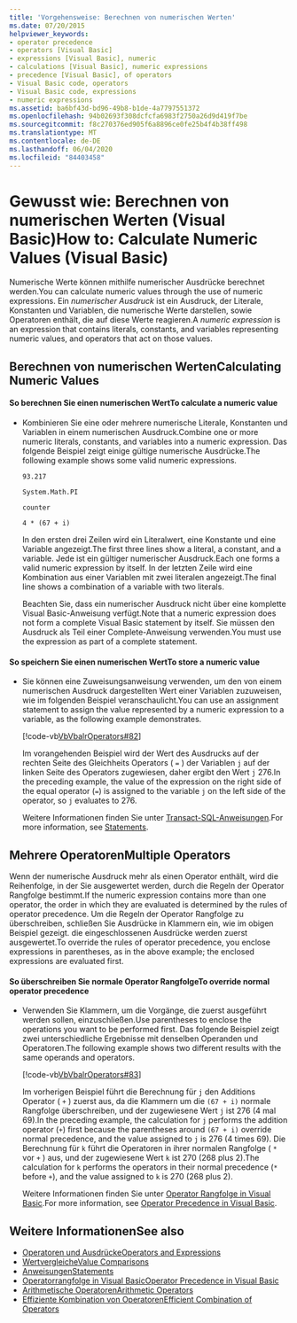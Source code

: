 ```yaml
---
title: 'Vorgehensweise: Berechnen von numerischen Werten'
ms.date: 07/20/2015
helpviewer_keywords:
- operator precedence
- operators [Visual Basic]
- expressions [Visual Basic], numeric
- calculations [Visual Basic], numeric expressions
- precedence [Visual Basic], of operators
- Visual Basic code, operators
- Visual Basic code, expressions
- numeric expressions
ms.assetid: ba6bf43d-bd96-49b8-b1de-4a7797551372
ms.openlocfilehash: 94b02693f308dcfcfa6983f2750a26d9d419f7be
ms.sourcegitcommit: f8c270376ed905f6a8896ce0fe25b4f4b38ff498
ms.translationtype: MT
ms.contentlocale: de-DE
ms.lasthandoff: 06/04/2020
ms.locfileid: "84403458"
---
```

# <a name="how-to-calculate-numeric-values-visual-basic"></a><span data-ttu-id="48f71-102">Gewusst wie: Berechnen von numerischen Werten (Visual Basic)</span><span class="sxs-lookup"><span data-stu-id="48f71-102">How to: Calculate Numeric Values (Visual Basic)</span></span>
<span data-ttu-id="48f71-103">Numerische Werte können mithilfe numerischer Ausdrücke berechnet werden.</span><span class="sxs-lookup"><span data-stu-id="48f71-103">You can calculate numeric values through the use of numeric expressions.</span></span> <span data-ttu-id="48f71-104">Ein *numerischer Ausdruck* ist ein Ausdruck, der Literale, Konstanten und Variablen, die numerische Werte darstellen, sowie Operatoren enthält, die auf diese Werte reagieren.</span><span class="sxs-lookup"><span data-stu-id="48f71-104">A *numeric expression* is an expression that contains literals, constants, and variables representing numeric values, and operators that act on those values.</span></span>  
  
## <a name="calculating-numeric-values"></a><span data-ttu-id="48f71-105">Berechnen von numerischen Werten</span><span class="sxs-lookup"><span data-stu-id="48f71-105">Calculating Numeric Values</span></span>  
  
#### <a name="to-calculate-a-numeric-value"></a><span data-ttu-id="48f71-106">So berechnen Sie einen numerischen Wert</span><span class="sxs-lookup"><span data-stu-id="48f71-106">To calculate a numeric value</span></span>  
  
- <span data-ttu-id="48f71-107">Kombinieren Sie eine oder mehrere numerische Literale, Konstanten und Variablen in einem numerischen Ausdruck.</span><span class="sxs-lookup"><span data-stu-id="48f71-107">Combine one or more numeric literals, constants, and variables into a numeric expression.</span></span> <span data-ttu-id="48f71-108">Das folgende Beispiel zeigt einige gültige numerische Ausdrücke.</span><span class="sxs-lookup"><span data-stu-id="48f71-108">The following example shows some valid numeric expressions.</span></span>  
  
     `93.217`  
  
     `System.Math.PI`  
  
     `counter`  
  
     `4 * (67 + i)`  
  
     <span data-ttu-id="48f71-109">In den ersten drei Zeilen wird ein Literalwert, eine Konstante und eine Variable angezeigt.</span><span class="sxs-lookup"><span data-stu-id="48f71-109">The first three lines show a literal, a constant, and a variable.</span></span> <span data-ttu-id="48f71-110">Jede ist ein gültiger numerischer Ausdruck.</span><span class="sxs-lookup"><span data-stu-id="48f71-110">Each one forms a valid numeric expression by itself.</span></span> <span data-ttu-id="48f71-111">In der letzten Zeile wird eine Kombination aus einer Variablen mit zwei literalen angezeigt.</span><span class="sxs-lookup"><span data-stu-id="48f71-111">The final line shows a combination of a variable with two literals.</span></span>  
  
     <span data-ttu-id="48f71-112">Beachten Sie, dass ein numerischer Ausdruck nicht über eine komplette Visual Basic-Anweisung verfügt.</span><span class="sxs-lookup"><span data-stu-id="48f71-112">Note that a numeric expression does not form a complete Visual Basic statement by itself.</span></span> <span data-ttu-id="48f71-113">Sie müssen den Ausdruck als Teil einer Complete-Anweisung verwenden.</span><span class="sxs-lookup"><span data-stu-id="48f71-113">You must use the expression as part of a complete statement.</span></span>  
  
#### <a name="to-store-a-numeric-value"></a><span data-ttu-id="48f71-114">So speichern Sie einen numerischen Wert</span><span class="sxs-lookup"><span data-stu-id="48f71-114">To store a numeric value</span></span>  
  
- <span data-ttu-id="48f71-115">Sie können eine Zuweisungsanweisung verwenden, um den von einem numerischen Ausdruck dargestellten Wert einer Variablen zuzuweisen, wie im folgenden Beispiel veranschaulicht.</span><span class="sxs-lookup"><span data-stu-id="48f71-115">You can use an assignment statement to assign the value represented by a numeric expression to a variable, as the following example demonstrates.</span></span>  
  
     [!code-vb[VbVbalrOperators#82](~/samples/snippets/visualbasic/VS_Snippets_VBCSharp/VbVbalrOperators/VB/Class1.vb#82)]  
  
     <span data-ttu-id="48f71-116">Im vorangehenden Beispiel wird der Wert des Ausdrucks auf der rechten Seite des Gleichheits Operators ( `=` ) der Variablen `j` auf der linken Seite des Operators zugewiesen, daher ergibt den Wert `j` 276.</span><span class="sxs-lookup"><span data-stu-id="48f71-116">In the preceding example, the value of the expression on the right side of the equal operator (`=`) is assigned to the variable `j` on the left side of the operator, so `j` evaluates to 276.</span></span>  
  
     <span data-ttu-id="48f71-117">Weitere Informationen finden Sie unter [Transact-SQL-Anweisungen](../../../language-reference/statements/index.md).</span><span class="sxs-lookup"><span data-stu-id="48f71-117">For more information, see [Statements](../../../language-reference/statements/index.md).</span></span>  
  
## <a name="multiple-operators"></a><span data-ttu-id="48f71-118">Mehrere Operatoren</span><span class="sxs-lookup"><span data-stu-id="48f71-118">Multiple Operators</span></span>  
 <span data-ttu-id="48f71-119">Wenn der numerische Ausdruck mehr als einen Operator enthält, wird die Reihenfolge, in der Sie ausgewertet werden, durch die Regeln der Operator Rangfolge bestimmt.</span><span class="sxs-lookup"><span data-stu-id="48f71-119">If the numeric expression contains more than one operator, the order in which they are evaluated is determined by the rules of operator precedence.</span></span> <span data-ttu-id="48f71-120">Um die Regeln der Operator Rangfolge zu überschreiben, schließen Sie Ausdrücke in Klammern ein, wie im obigen Beispiel gezeigt. die eingeschlossenen Ausdrücke werden zuerst ausgewertet.</span><span class="sxs-lookup"><span data-stu-id="48f71-120">To override the rules of operator precedence, you enclose expressions in parentheses, as in the above example; the enclosed expressions are evaluated first.</span></span>  
  
#### <a name="to-override-normal-operator-precedence"></a><span data-ttu-id="48f71-121">So überschreiben Sie normale Operator Rangfolge</span><span class="sxs-lookup"><span data-stu-id="48f71-121">To override normal operator precedence</span></span>  
  
- <span data-ttu-id="48f71-122">Verwenden Sie Klammern, um die Vorgänge, die zuerst ausgeführt werden sollen, einzuschließen.</span><span class="sxs-lookup"><span data-stu-id="48f71-122">Use parentheses to enclose the operations you want to be performed first.</span></span> <span data-ttu-id="48f71-123">Das folgende Beispiel zeigt zwei unterschiedliche Ergebnisse mit denselben Operanden und Operatoren.</span><span class="sxs-lookup"><span data-stu-id="48f71-123">The following example shows two different results with the same operands and operators.</span></span>  
  
     [!code-vb[VbVbalrOperators#83](~/samples/snippets/visualbasic/VS_Snippets_VBCSharp/VbVbalrOperators/VB/Class1.vb#83)]  
  
     <span data-ttu-id="48f71-124">Im vorherigen Beispiel führt die Berechnung für `j` den Additions Operator ( `+` ) zuerst aus, da die Klammern um die `(67 + i)` normale Rangfolge überschreiben, und der zugewiesene Wert `j` ist 276 (4 mal 69).</span><span class="sxs-lookup"><span data-stu-id="48f71-124">In the preceding example, the calculation for `j` performs the addition operator (`+`) first because the parentheses around `(67 + i)` override normal precedence, and the value assigned to `j` is 276 (4 times 69).</span></span> <span data-ttu-id="48f71-125">Die Berechnung für `k` führt die Operatoren in ihrer normalen Rangfolge ( `*` vor `+` ) aus, und der zugewiesene Wert `k` ist 270 (268 plus 2).</span><span class="sxs-lookup"><span data-stu-id="48f71-125">The calculation for `k` performs the operators in their normal precedence (`*` before `+`), and the value assigned to `k` is 270 (268 plus 2).</span></span>  
  
     <span data-ttu-id="48f71-126">Weitere Informationen finden Sie unter [Operator Rangfolge in Visual Basic](../../../language-reference/operators/operator-precedence.md).</span><span class="sxs-lookup"><span data-stu-id="48f71-126">For more information, see [Operator Precedence in Visual Basic](../../../language-reference/operators/operator-precedence.md).</span></span>  
  
## <a name="see-also"></a><span data-ttu-id="48f71-127">Weitere Informationen</span><span class="sxs-lookup"><span data-stu-id="48f71-127">See also</span></span>

- [<span data-ttu-id="48f71-128">Operatoren und Ausdrücke</span><span class="sxs-lookup"><span data-stu-id="48f71-128">Operators and Expressions</span></span>](index.md)
- [<span data-ttu-id="48f71-129">Wertvergleiche</span><span class="sxs-lookup"><span data-stu-id="48f71-129">Value Comparisons</span></span>](value-comparisons.md)
- [<span data-ttu-id="48f71-130">Anweisungen</span><span class="sxs-lookup"><span data-stu-id="48f71-130">Statements</span></span>](../../../language-reference/statements/index.md)
- [<span data-ttu-id="48f71-131">Operatorrangfolge in Visual Basic</span><span class="sxs-lookup"><span data-stu-id="48f71-131">Operator Precedence in Visual Basic</span></span>](../../../language-reference/operators/operator-precedence.md)
- [<span data-ttu-id="48f71-132">Arithmetische Operatoren</span><span class="sxs-lookup"><span data-stu-id="48f71-132">Arithmetic Operators</span></span>](../../../language-reference/operators/arithmetic-operators.md)
- [<span data-ttu-id="48f71-133">Effiziente Kombination von Operatoren</span><span class="sxs-lookup"><span data-stu-id="48f71-133">Efficient Combination of Operators</span></span>](efficient-combination-of-operators.md)
